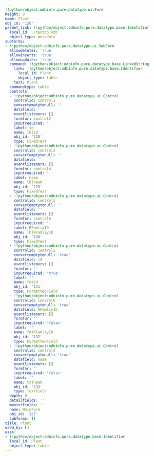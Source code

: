```yaml
---
!!python/object:odbinfo.pure.datatype.ui.Form
height: 0
name: Plant
obj_id: '126'
parent_link: !!python/object:odbinfo.pure.datatype.base.Identifier
  local_id: ./testdb.odb
  object_type: metadata
subforms:
- !!python/object:odbinfo.pure.datatype.ui.SubForm
  allowdeletes: 'true'
  allowinserts: 'true'
  allowupdates: 'true'
  command: !!python/object:odbinfo.pure.datatype.base.LinkedString
    link: !!python/object:odbinfo.pure.datatype.base.Identifier
      local_id: Plant
      object_type: table
    text: Plant
  commandtype: table
  controls:
  - !!python/object:odbinfo.pure.datatype.ui.Control
    controlid: control1
    convertemptytonull: ''
    datafield: ''
    eventlisteners: []
    formfor: control2
    inputrequired: ''
    label: id
    name: lblid
    obj_id: '128'
    type: FixedText
  - !!python/object:odbinfo.pure.datatype.ui.Control
    controlid: control3
    convertemptytonull: ''
    datafield: ''
    eventlisteners: []
    formfor: control4
    inputrequired: ''
    label: naam
    name: lblnaam
    obj_id: '129'
    type: FixedText
  - !!python/object:odbinfo.pure.datatype.ui.Control
    controlid: control5
    convertemptytonull: ''
    datafield: ''
    eventlisteners: []
    formfor: control6
    inputrequired: ''
    label: RFamliyID
    name: lblRFamliyID
    obj_id: '130'
    type: FixedText
  - !!python/object:odbinfo.pure.datatype.ui.Control
    controlid: control2
    convertemptytonull: 'true'
    datafield: id
    eventlisteners: []
    formfor: ''
    inputrequired: 'true'
    label: ''
    name: fmtid
    obj_id: '131'
    type: FormattedField
  - !!python/object:odbinfo.pure.datatype.ui.Control
    controlid: control6
    convertemptytonull: 'true'
    datafield: RFamliyID
    eventlisteners: []
    formfor: ''
    inputrequired: 'false'
    label: ''
    name: fmtRFamliyID
    obj_id: '132'
    type: FormattedField
  - !!python/object:odbinfo.pure.datatype.ui.Control
    controlid: control4
    convertemptytonull: 'true'
    datafield: naam
    eventlisteners: []
    formfor: ''
    inputrequired: 'false'
    label: ''
    name: txtnaam
    obj_id: '133'
    type: TextField
  depth: 0
  detailfields: ''
  masterfields: ''
  name: MainForm
  obj_id: '127'
  subforms: []
title: Plant
used_by: []
uses:
- !!python/object:odbinfo.pure.datatype.base.Identifier
  local_id: Plant
  object_type: table
---
```

